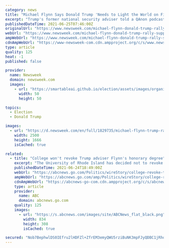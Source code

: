 ```yaml
---
category: news
title: "Michael Flynn Says Donald Trump 'Needs to Light the World on Fire'"
excerpt: "Trump's former national security adviser told a QAnon podcast that the media will continue to attack the former president to keep \"everybody off of the election fraud.\""
publishedDateTime: 2021-06-25T07:46:00Z
originalUrl: "https://www.newsweek.com/michael-flynn-donald-trump-rally-support-qanon-conspiracy-theory-1604023"
webUrl: "https://www.newsweek.com/michael-flynn-donald-trump-rally-support-qanon-conspiracy-theory-1604023"
ampWebUrl: "https://www.newsweek.com/michael-flynn-donald-trump-rally-support-qanon-conspiracy-theory-1604023?amp=1"
cdnAmpWebUrl: "https://www-newsweek-com.cdn.ampproject.org/c/s/www.newsweek.com/michael-flynn-donald-trump-rally-support-qanon-conspiracy-theory-1604023?amp=1"
type: article
quality: 125
heat: -1
published: false

provider:
  name: Newsweek
  domain: newsweek.com
  images:
    - url: "https://smartableai.github.io/election/assets/images/organizations/newsweek.com-50x50.jpg"
      width: 50
      height: 50

topics:
  - Election
  - Donald Trump

images:
  - url: "https://d.newsweek.com/en/full/1829735/michael-flynn-trump-rallies.jpg"
    width: 2500
    height: 1666
    isCached: true

related:
  - title: "College won't revoke Trump adviser Flynn's honorary degree"
    excerpt: "The University of Rhode Island has decided not to revoke an honorary degree bestowed upon Michael Flynn, an alumnus who briefly served as President Donald Trump’s national security adviser"
    publishedDateTime: 2021-06-24T18:49:00Z
    webUrl: "https://abcnews.go.com/Politics/wireStory/college-revoke-trump-adviser-flynns-honorary-degree-78471439"
    ampWebUrl: "https://abcnews.go.com/amp/Politics/wireStory/college-revoke-trump-adviser-flynns-honorary-degree-78471439"
    cdnAmpWebUrl: "https://abcnews-go-com.cdn.ampproject.org/c/s/abcnews.go.com/amp/Politics/wireStory/college-revoke-trump-adviser-flynns-honorary-degree-78471439"
    type: article
    provider:
      name: ABC
      domain: abcnews.go.com
    quality: 125
    images:
      - url: "https://s.abcnews.com/images/site/ABCNews_flat_black.png"
        width: 834
        height: 308
        isCached: true

secured: "Nob7BephwlDS0IEfru2lHDFZl+ZfrEM3emyQWU5rziBuNK3mpFJyQDBC1jRhoJ5ztMvj3tizKM2HVxdHtHUXRfZ2NDvikPlj/PLAS8RJBHaZdndP8oGnPwfQS7UPJOkCCEw/+rTgmGrz1rBeADzDT6oF1+WyKOo1wwkGcS8qEzJHubbNKDuWsgdUoNbfXhJ8wYu5NgB83ZBLDGM5vLmV51h/jscz4DN+R5xgDS0Wswqmwokhkhtdrbr38k8U9O/TUEcDKKDfnbCP8WQEqkfpw9aNDuTfh+F+RhSCwFxK0ET2DXMeHKpX0N24jN6lN9lsvR//kvl3rtlTGc+HHPaGeeTzwO5qkjZRH09oWMulm+E=;GshnCM8oGUooY6FzwTR49A=="
---
```


